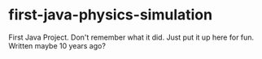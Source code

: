 first-java-physics-simulation
=============================

First Java Project. Don't remember what it did. Just put it up here for fun. Written maybe 10 years ago?

